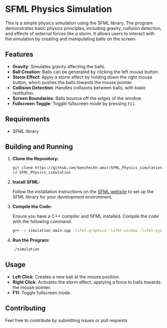 
# SFML Physics Simulation

This is a simple physics simulation using the SFML library. The program demonstrates basic physics principles, including gravity, collision detection, and effects of external forces like a storm. It allows users to interact with the simulation by creating and manipulating balls on the screen.

## Features


- **Gravity**: Simulates gravity affecting the balls.
- **Ball Creation**: Balls can be generated by clicking the left mouse button.
- **Storm Effect**: Apply a storm effect by holding down the right mouse button, which pushes the balls towards the mouse pointer.
- **Collision Detection**: Handles collisions between balls, with basic restitution.
- **Screen Boundaries**: Balls bounce off the edges of the window.
- **Fullscreen Toggle**: Toggle fullscreen mode by pressing `F11`.

## Requirements

- SFML library

## Building and Running

1. **Clone the Repository:**

    ```sh
    git clone https://github.com/bencheikh-amir/SFML_Physics_simulation.git
    cd SFML_Physics_simulation
    ```

2. **Install SFML:**

    Follow the installation instructions on the [SFML website](https://www.sfml-dev.org/download.php) to set up the SFML library for your development environment.

3. **Compile the Code:**

    Ensure you have a C++ compiler and SFML installed. Compile the code with the following command:

    ```sh
    g++ -o simulation main.cpp -lsfml-graphics -lsfml-window -lsfml-system
    ```

4. **Run the Program:**

    ```sh
    ./simulation
    ```

## Usage

- **Left Click**: Creates a new ball at the mouse position.
- **Right Click**: Activates the storm effect, applying a force to balls towards the mouse pointer.
- **F11**: Toggle fullscreen mode.

## Contributing

Feel free to contribute by submitting issues or pull requests

